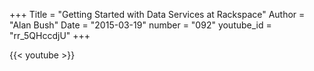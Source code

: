 +++
Title = "Getting Started with Data Services at Rackspace"
Author = "Alan Bush"
Date = "2015-03-19"
number = "092"
youtube_id = "rr_5QHccdjU"
+++

{{< youtube >}}
